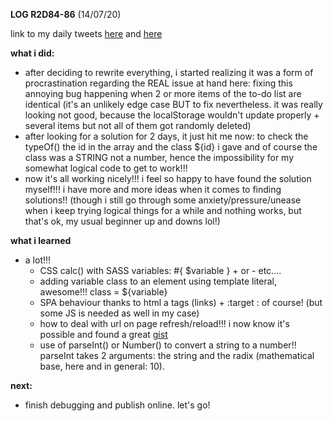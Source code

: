 **LOG R2D84-86** (14/07/20)

link to my daily tweets [here](https://twitter.com/Nightcoder2/status/1282413601937031169) and [here](https://twitter.com/Nightcoder2/status/1282867293794578436)


**what i did:**

- after deciding to rewrite everything, i started realizing it was a form of procrastination regarding the REAL issue at hand here: fixing this annoying bug happening when 2 or more items of the to-do list are identical (it's an unlikely edge case BUT to fix nevertheless. it was really looking not good, because the localStorage wouldn't update properly + several items but not all of them got randomly deleted)
- after looking for a solution for 2 days, it just hit me now: to check the typeOf() the id in the array and the class ${id} i gave and of course the class was a STRING not a number, hence the impossibility for my somewhat logical code to get to work!!!
- now it's all working nicely!!! i feel so happy to have found the solution myself!!! i have more and more ideas when it comes to finding solutions!! (though i still go through some anxiety/pressure/unease when i keep trying logical things for a while and nothing works, but that's ok, my usual beginner up and downs lol!)


**what i learned**

- a lot!!! 
  - CSS calc() with SASS variables: #{ $variable } + or - etc.... 
  - adding variable class to an element using template literal, awesome!!! class = ${variable} 
  - SPA behaviour thanks to html a tags (links) + :target : of course! (but some JS is needed as well in my case)
  - how to deal with url on page refresh/reload!!! i now know it's possible and found a great [gist](https://gist.github.com/azu/36ba5a80feb857c77a3a)
  - use of parseInt() or Number() to convert a string to a number!! parseInt takes 2 arguments: the string and the radix (mathematical base, here and in general: 10).


**next:**

- finish debugging and publish online. let's go!
